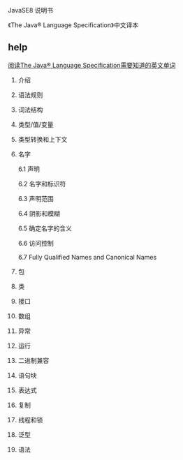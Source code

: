 JavaSE8 说明书

《The Java® Language Specification》中文译本

## help

[阅读The Java® Language Specification需要知道的英文单词](http://www.cnblogs.com/extjs4/p/6306438.html)



1. 介绍

2. 语法规则

3. 词法结构

4. 类型/值/变量

5. 类型转换和上下文

6. 名字

   6.1 声明

   6.2 名字和标识符

   6.3 声明范围

   6.4 阴影和模糊

   6.5 确定名字的含义

   6.6 访问控制

   6.7 Fully Qualified Names and Canonical Names

7. 包

8. 类

9. 接口

10. 数组

11. 异常

12. 运行

13. 二进制兼容

14. 语句块

15. 表达式

16. 复制

17. 线程和锁

18. 泛型

19. 语法



